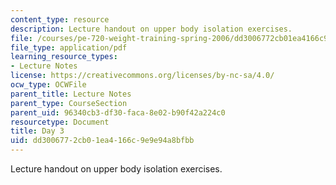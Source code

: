 ```yaml
---
content_type: resource
description: Lecture handout on upper body isolation exercises.
file: /courses/pe-720-weight-training-spring-2006/dd3006772cb01ea4166c9e9e94a8bfbb_day3.pdf
file_type: application/pdf
learning_resource_types:
- Lecture Notes
license: https://creativecommons.org/licenses/by-nc-sa/4.0/
ocw_type: OCWFile
parent_title: Lecture Notes
parent_type: CourseSection
parent_uid: 96340cb3-df30-faca-8e02-b90f42a224c0
resourcetype: Document
title: Day 3
uid: dd300677-2cb0-1ea4-166c-9e9e94a8bfbb
---
```

Lecture handout on upper body isolation exercises.